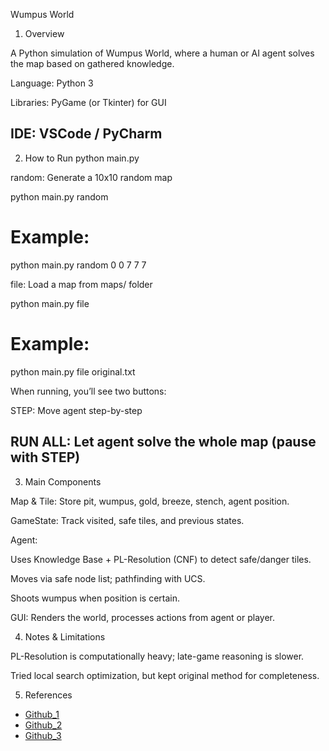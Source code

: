 Wumpus World
1. Overview

A Python simulation of Wumpus World, where a human or AI agent solves the map based on gathered knowledge.

Language: Python 3

Libraries: PyGame (or Tkinter) for GUI

IDE: VSCode / PyCharm
-------------------------------------

2. How to Run
python main.py <mode> <arguments>


random: Generate a 10x10 random map

python main.py random <row> <col> <pits> <wumpus> <gold>
# Example:
python main.py random 0 0 7 7 7


file: Load a map from maps/ folder

python main.py file <filename>
# Example:
python main.py file original.txt


When running, you’ll see two buttons:

STEP: Move agent step-by-step

RUN ALL: Let agent solve the whole map (pause with STEP)
-------------------------------------

3. Main Components

Map & Tile: Store pit, wumpus, gold, breeze, stench, agent position.

GameState: Track visited, safe tiles, and previous states.

Agent:

Uses Knowledge Base + PL-Resolution (CNF) to detect safe/danger tiles.

Moves via safe node list; pathfinding with UCS.

Shoots wumpus when position is certain.

GUI: Renders the world, processes actions from agent or player.

4. Notes & Limitations

PL-Resolution is computationally heavy; late-game reasoning is slower.

Tried local search optimization, but kept original method for completeness.

5. References
- [Github_1](https://github.com/malea/hunt-the-wumpus)
- [Github_2](https://github.com/khamkarajinkya/Agent-for-wumpus-world)
- [Github_3](https://github.com/bsmorton/Wumpus-World-Python)
